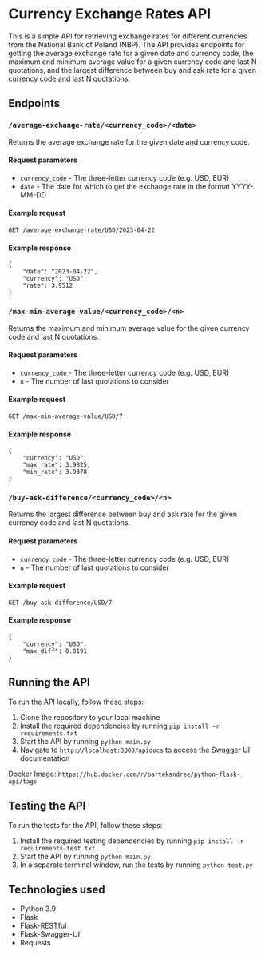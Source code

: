 # Currency Exchange Rates API

This is a simple API for retrieving exchange rates for different currencies from the National Bank of Poland (NBP). The API provides endpoints for getting the average exchange rate for a given date and currency code, the maximum and minimum average value for a given currency code and last N quotations, and the largest difference between buy and ask rate for a given currency code and last N quotations.

## Endpoints

### `/average-exchange-rate/<currency_code>/<date>`

Returns the average exchange rate for the given date and currency code.

#### Request parameters

- `currency_code` - The three-letter currency code (e.g. USD, EUR)
- `date` - The date for which to get the exchange rate in the format YYYY-MM-DD

#### Example request

```
GET /average-exchange-rate/USD/2023-04-22
```

#### Example response

```
{
    "date": "2023-04-22",
    "currency": "USD",
    "rate": 3.9512
}
```

### `/max-min-average-value/<currency_code>/<n>`

Returns the maximum and minimum average value for the given currency code and last N quotations.

#### Request parameters

- `currency_code` - The three-letter currency code (e.g. USD, EUR)
- `n` - The number of last quotations to consider

#### Example request

```
GET /max-min-average-value/USD/7
```

#### Example response

```
{
    "currency": "USD",
    "max_rate": 3.9825,
    "min_rate": 3.9378
}
```

### `/buy-ask-difference/<currency_code>/<n>`

Returns the largest difference between buy and ask rate for the given currency code and last N quotations.

#### Request parameters

- `currency_code` - The three-letter currency code (e.g. USD, EUR)
- `n` - The number of last quotations to consider

#### Example request

```
GET /buy-ask-difference/USD/7
```

#### Example response

```
{
    "currency": "USD",
    "max_diff": 0.0191
}
```

## Running the API

To run the API locally, follow these steps:

1. Clone the repository to your local machine
2. Install the required dependencies by running `pip install -r requirements.txt`
3. Start the API by running `python main.py`
4. Navigate to `http://localhost:3000/apidocs` to access the Swagger UI documentation

Docker Image:
`https://hub.docker.com/r/bartekandree/python-flask-api/tags`

## Testing the API

To run the tests for the API, follow these steps:

1. Install the required testing dependencies by running `pip install -r requirements-test.txt`
2. Start the API by running `python main.py`
3. In a separate terminal window, run the tests by running `python test.py` 

## Technologies used

- Python 3.9
- Flask
- Flask-RESTful
- Flask-Swagger-UI
- Requests